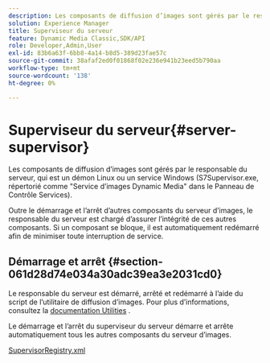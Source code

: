 ```yaml
---
description: Les composants de diffusion d’images sont gérés par le responsable du serveur, qui est un démon Linux ou un service Windows (S7Supervisor.exe, répertorié comme "Service d’images Dynamic Media" dans le Panneau de Contrôle Services).
solution: Experience Manager
title: Superviseur du serveur
feature: Dynamic Media Classic,SDK/API
role: Developer,Admin,User
exl-id: 83b6a63f-6bb8-4a14-b8d5-389d23fae57c
source-git-commit: 38afaf2ed0f01868f02e236e941b23eed5b790aa
workflow-type: tm+mt
source-wordcount: '138'
ht-degree: 0%

---
```


# Superviseur du serveur{#server-supervisor}

Les composants de diffusion d’images sont gérés par le responsable du serveur, qui est un démon Linux ou un service Windows (S7Supervisor.exe, répertorié comme &quot;Service d’images Dynamic Media&quot; dans le Panneau de Contrôle Services).

Outre le démarrage et l’arrêt d’autres composants du serveur d’images, le responsable du serveur est chargé d’assurer l’intégrité de ces autres composants. Si un composant se bloque, il est automatiquement redémarré afin de minimiser toute interruption de service.

## Démarrage et arrêt {#section-061d28d74e034a30adc39ea3e2031cd0}

Le responsable du serveur est démarré, arrêté et redémarré à l’aide du script de l’utilitaire de diffusion d’images. Pour plus d’informations, consultez la [documentation Utilities](../../../is-api/is-utils/utilities/c-location-of-utilities.md#concept-bae61e53344449af978502cac6be8b5f) .

Le démarrage et l’arrêt du superviseur du serveur démarre et arrête automatiquement tous les autres composants du serveur d’images.

[SupervisorRegistry.xml](../../../is-api/image-serving-api-ref/c-configuration-and-administration/r-server-configuration-files/r-supervisorregistry.md#reference-b55f37a7a7a044d19c1722f5130906c6)
